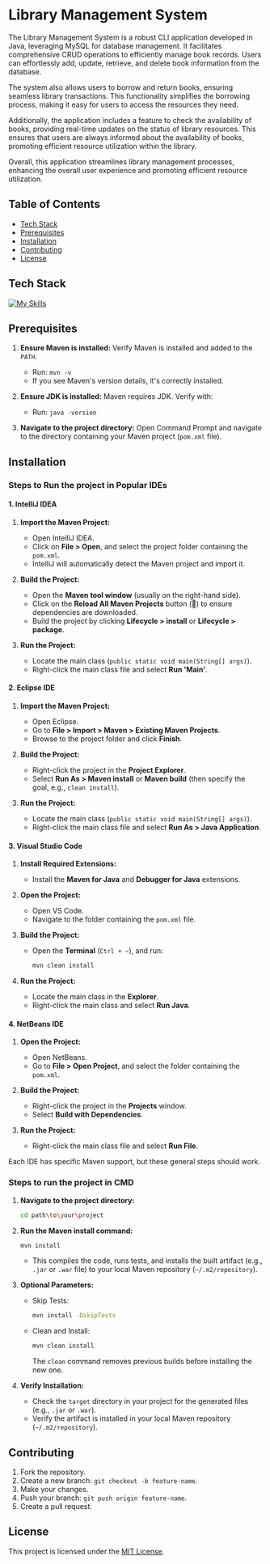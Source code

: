 
# Library Management System
The Library Management System is a robust CLI application developed in Java, leveraging MySQL for database management. It facilitates comprehensive CRUD operations to efficiently manage book records. Users can effortlessly add, update, retrieve, and delete book information from the database.

The system also allows users to borrow and return books, ensuring seamless library transactions. This functionality simplifies the borrowing process, making it easy for users to access the resources they need.

Additionally, the application includes a feature to check the availability of books, providing real-time updates on the status of library resources. This ensures that users are always informed about the availability of books, promoting efficient resource utilization within the library.

Overall, this application streamlines library management processes, enhancing the overall user experience and promoting efficient resource utilization.
## Table of Contents
- [Tech Stack](#tech-stack)
- [Prerequisites](#prerequisites)
- [Installation](#installation)
- [Contributing](#contributing)
- [License](#license)
## Tech Stack
[![My Skills](https://skillicons.dev/icons?i=java,mysql,maven)](https://skillicons.dev)
## Prerequisites
1. **Ensure Maven is installed:**
   Verify Maven is installed and added to the `PATH`.
   - Run: `mvn -v`
   - If you see Maven's version details, it's correctly installed.

3. **Ensure JDK is installed:**
   Maven requires JDK. Verify with:
   - Run: `java -version`

5. **Navigate to the project directory:**
   Open Command Prompt and navigate to the directory containing your Maven project (`pom.xml` file).

## Installation
### Steps to Run the project in Popular IDEs
#### **1. IntelliJ IDEA**
1. **Import the Maven Project:**
   - Open IntelliJ IDEA.
   - Click on **File > Open**, and select the project folder containing the `pom.xml`.
   - IntelliJ will automatically detect the Maven project and import it.

2. **Build the Project:**
   - Open the **Maven tool window** (usually on the right-hand side).
   - Click on the **Reload All Maven Projects** button (🔄) to ensure dependencies are downloaded.
   - Build the project by clicking **Lifecycle > install** or **Lifecycle > package**.

3. **Run the Project:**
   - Locate the main class (`public static void main(String[] args)`).
   - Right-click the main class file and select **Run 'Main'**.


#### **2. Eclipse IDE**
1. **Import the Maven Project:**
   - Open Eclipse.
   - Go to **File > Import > Maven > Existing Maven Projects**.
   - Browse to the project folder and click **Finish**.

2. **Build the Project:**
   - Right-click the project in the **Project Explorer**.
   - Select **Run As > Maven install** or **Maven build** (then specify the goal, e.g., `clean install`).

3. **Run the Project:**
   - Locate the main class (`public static void main(String[] args)`).
   - Right-click the main class file and select **Run As > Java Application**.

#### **3. Visual Studio Code**
1. **Install Required Extensions:**
   - Install the **Maven for Java** and **Debugger for Java** extensions.

2. **Open the Project:**
   - Open VS Code.
   - Navigate to the folder containing the `pom.xml` file.

3. **Build the Project:**
   - Open the **Terminal** (`Ctrl + ~`), and run:
     ```bash
     mvn clean install
     ```

4. **Run the Project:**
   - Locate the main class in the **Explorer**.
   - Right-click the main class and select **Run Java**.

#### **4. NetBeans IDE**
1. **Open the Project:**
   - Open NetBeans.
   - Go to **File > Open Project**, and select the folder containing the `pom.xml`.

2. **Build the Project:**
   - Right-click the project in the **Projects** window.
   - Select **Build with Dependencies**.

3. **Run the Project:**
   - Right-click the main class file and select **Run File**.


Each IDE has specific Maven support, but these general steps should work.

### Steps to run the project in CMD

1. **Navigate to the project directory:**
   ```bash
   cd path\to\your\project
   ```

2. **Run the Maven install command:**
   ```bash
   mvn install
   ```
   - This compiles the code, runs tests, and installs the built artifact (e.g., `.jar` or `.war` file) to your local Maven repository (`~/.m2/repository`).

3. **Optional Parameters:**
   - Skip Tests:
     ```bash
     mvn install -DskipTests
     ```
   - Clean and Install:
     ```bash
     mvn clean install
     ```
     The `clean` command removes previous builds before installing the new one.

4. **Verify Installation:**
   - Check the `target` directory in your project for the generated files (e.g., `.jar` or `.war`).
   - Verify the artifact is installed in your local Maven repository (`~/.m2/repository`).
## Contributing
1. Fork the repository.
2. Create a new branch: `git checkout -b feature-name`.
3. Make your changes.
4. Push your branch: `git push origin feature-name`.
5. Create a pull request.

## License
This project is licensed under the [MIT License](LICENSE).
